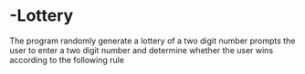 # -Lottery
The program randomly generate a lottery of a two digit number prompts the user to enter a two digit number and determine whether the user wins according to the following rule

